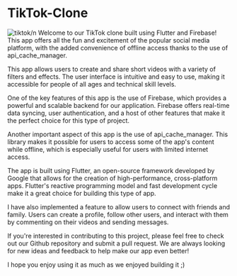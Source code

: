 # TikTok-Clone

![tiktok](https://user-images.githubusercontent.com/55271909/215290236-ac1773a0-c2a8-462c-a534-e8f7609173eb.png)/n
Welcome to our TikTok clone built using Flutter and Firebase! This app offers all the fun and excitement of the popular social media platform, with the added convenience of offline access thanks to the use of api_cache_manager.

This app allows users to create and share short videos with a variety of filters and effects. The user interface is intuitive and easy to use, making it accessible for people of all ages and technical skill levels.

One of the key features of this app is the use of Firebase, which provides a powerful and scalable backend for our application. Firebase offers real-time data syncing, user authentication, and a host of other features that make it the perfect choice for this type of project.

Another important aspect of this app is the use of api_cache_manager. This library makes it possible for users to access some of the app's content while offline, which is especially useful for users with limited internet access.

The app is built using Flutter, an open-source framework developed by Google that allows for the creation of high-performance, cross-platform apps. Flutter's reactive programming model and fast development cycle make it a great choice for building this type of app.

I have also implemented a feature to allow users to connect with friends and family. Users can create a profile, follow other users, and interact with them by commenting on their videos and sending messages.

If you're interested in contributing to this project, please feel free to check out our Github repository and submit a pull request. We are always looking for new ideas and feedback to help make our app even better!

I hope you enjoy using it as much as we enjoyed building it ;)


